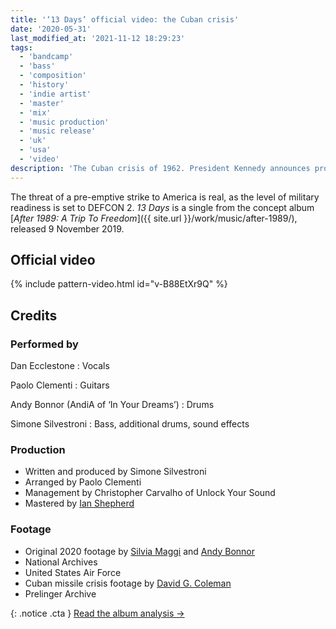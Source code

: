 ```yaml
---
title: '‘13 Days’ official video: the Cuban crisis'
date: '2020-05-31'
last_modified_at: '2021-11-12 18:29:23'
tags:
  - 'bandcamp'
  - 'bass'
  - 'composition'
  - 'history'
  - 'indie artist'
  - 'master'
  - 'mix'
  - 'music production'
  - 'music release'
  - 'uk'
  - 'usa'
  - 'video'
description: 'The Cuban crisis of 1962. President Kennedy announces proof of a build-up of Soviet missiles on the island. The world is one step from nuclear war.'
---
```

The threat of a pre-emptive strike to America is real, as the level of military readiness is set to DEFCON 2. _13 Days_ is a single from the concept album [_After 1989: A Trip To Freedom_]({{ site.url }}/work/music/after-1989/), released 9 November 2019.

## Official video

{% include pattern-video.html id="v-B88EtXr9Q" %}

## Credits

### Performed by

Dan Ecclestone
: Vocals

Paolo Clementi
: Guitars

Andy Bonnor (AndiA of ‘In Your Dreams’)
: Drums

Simone Silvestroni
: Bass, additional drums, sound effects

### Production

- Written and produced by Simone Silvestroni
- Arranged by Paolo Clementi
- Management by Christopher Carvalho of Unlock Your Sound
- Mastered by [Ian Shepherd](https://productionadvice.co.uk/about/)

### Footage

- Original 2020 footage by [Silvia Maggi](https://silviamaggidesign.com/) and [Andy Bonnor](https://linktr.ee/Andia)
- National Archives
- United States Air Force
- Cuban missile crisis footage by [David G. Coleman](https://historyinpieces.com/)
- Prelinger Archive

{: .notice .cta }
[Read the album analysis&nbsp;→](/work/music/after-1989/)